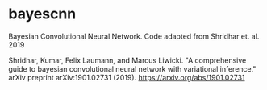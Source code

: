 # bayescnn
Bayesian Convolutional Neural Network. Code adapted from Shridhar et. al. 2019

Shridhar, Kumar, Felix Laumann, and Marcus Liwicki. "A comprehensive guide to bayesian convolutional neural network with variational inference." arXiv preprint arXiv:1901.02731 (2019). https://arxiv.org/abs/1901.02731
